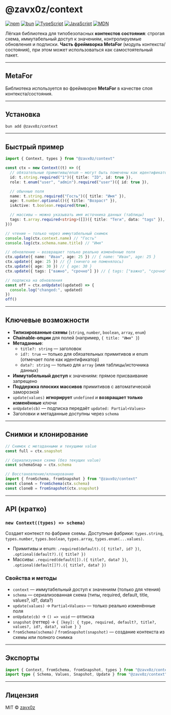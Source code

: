 # @zavx0z/context

[![npm](https://img.shields.io/npm/v/@zavx0z/context)](https://www.npmjs.com/package/@zavx0z/context)
[![bun](https://img.shields.io/badge/bun-1.0+-black)](https://bun.sh/)
[![TypeScript](https://img.shields.io/badge/TypeScript-5.0+-blue)](https://www.typescriptlang.org/)
[![JavaScript](https://img.shields.io/badge/JavaScript-ESM-green)](https://developer.mozilla.org/en-US/docs/Web/JavaScript/Guide/Modules)
[![MDN](https://img.shields.io/badge/MDN-HTML-red)](https://developer.mozilla.org/en-US/docs/Web/HTML)

Лёгкая библиотека для типобезопасных **контекстов состояния**: строгая схема, иммутабельный доступ к значениям, контролируемые обновления и подписки. **Часть фреймворка MetaFor** (модуль контекста/состояния), при этом может использоваться как самостоятельный пакет.

---

## MetaFor

Библиотека используется во фреймворке **MetaFor** в качестве слоя контекста/состояния.

---

## Установка

```sh
bun add @zavx0z/context
```

---

## Быстрый пример

```ts
import { Context, types } from "@zavx0z/context"

const ctx = new Context((t) => ({
  // обязательные примитивы/enum — могут быть помечены как идентификаторы
  id: t.string.required("1")({ title: "ID", id: true }),
  role: t.enum("user", "admin").required("user")({ id: true }),

  // обычные поля
  name: t.string.required("Гость")({ title: "Имя" }),
  age: t.number.optional()({ title: "Возраст" }),
  isActive: t.boolean.required(true),

  // массивы — можно указывать имя источника данных (таблицы)
  tags: t.array.required<string>([])({ title: "Теги", data: "tags" }),
}))

// чтение — только через иммутабельный снимок
console.log(ctx.context.name) // "Гость"
console.log(ctx.schema.name.title) // "Имя"

// обновление — возвращает только реально изменённые поля
ctx.update({ name: "Иван", age: 25 }) // { name: "Иван", age: 25 }
ctx.update({ age: 25 }) // {} (ничего не поменялось)
ctx.update({ age: 30 }) // { age: 30 }
ctx.update({ tags: ["важно", "срочно"] }) // { tags: ["важно", "срочно"] }

// подписка на обновления
const off = ctx.onUpdate((updated) => {
  console.log("changed:", updated)
})
off()
```

---

## Ключевые возможности

- **Типизированные схемы** (`string`, `number`, `boolean`, `array`, `enum`)
- **Chainable-опции** для полей (например, `{ title: "Имя" }`)
- **Метаданные**:
  - `title?: string` — заголовок
  - `id?: true` — только для обязательных примитивов и enum (отмечает поле как идентификатор)
  - `data?: string` — только для `array` (имя таблицы/источника данных)
- **Иммутабельный доступ** к значениям: прямое присваивание запрещено
- **Поддержка плоских массивов** примитивов с автоматической заморозкой
- `update(values)` **игнорирует** `undefined` и **возвращает только изменённые** ключи
- `onUpdate(cb)` — подписка передаёт `updated: Partial<Values>`
- Заголовки и метаданные доступны через `schema`

---

## Снимки и клонирование

```ts
// Снимок с метаданными и текущими value
const full = ctx.snapshot

// Сериализуемая схема (без текущих value)
const schemaSnap = ctx.schema

// Восстановление/клонирование
import { fromSchema, fromSnapshot } from "@zavx0z/context"
const cloneA = fromSchema(ctx.schema)
const cloneB = fromSnapshot(ctx.snapshot)
```

---

## API (кратко)

### `new Context((types) => schema)`

Создает контекст по фабрике схемы. Доступные фабрики: `types.string`, `types.number`, `types.boolean`, `types.array`, `types.enum(...values)`.

- Примитивы и enum: `.required(default).({ title?, id? })`, `.optional(default?).({ title? })`
- Массивы: `.required(default[]).({ title?, data? })`, `.optional(default[]?).({ title?, data? })`

### Свойства и методы

- `context` — иммутабельный доступ к значениям (только для чтения)
- `schema` — сериализованная схема (типы, required, default, title, values?, id?, data?)
- `update(values)` → `Partial<Values>` — только реально изменённые поля
- `onUpdate(cb)` → `() => void` — отписка
- `snapshot` (геттер) → `{ [key]: { type, required, default?, title?, values?, id?, data?, value } }`
- `fromSchema(schema)` / `fromSnapshot(snapshot)` — создание контекста из схемы или полного снимка

---

## Экспорты

```ts
import { Context, fromSchema, fromSnapshot, types } from "@zavx0z/context"
import type { Schema, Values, Snapshot, Update } from "@zavx0z/context"
```

---

## Лицензия

MIT © [zavx0z](https://github.com/zavx0z)
